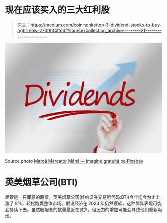 # 现在应该买入的三大红利股

> 原文：<https://medium.com/coinmonks/top-3-dividend-stocks-to-buy-right-now-273f834ffddf?source=collection_archive---------21----------------------->

![](img/2eed0079998b5b4554c82a1a831399ea.png)

Source photo [Marcă Marcator Mână — Imagine gratuită pe Pixabay](https://pixabay.com/ro/illustrations/marc%c4%83-marcator-m%c3%a2n%c4%83-scrie-sticl%c4%83-804936/)

# 英美烟草公司(BTI)

尽管是一只罪恶的股票，英美烟草公司(纽约证券交易所代码:BTI)今年迄今为止上涨了 8%，轻松跑赢整体市场。假设经济在 2023 年仍然疲软，这种优异表现可能会持续下去。虽然吸烟者的数量最近在减少，但压力的增加可能会导致他们重新吸烟。